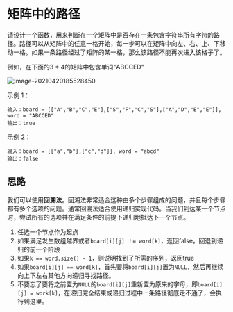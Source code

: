 # 矩阵中的路径

请设计一个函数，用来判断在一个矩阵中是否存在一条包含字符串所有字符的路径。路径可以从矩阵中的任意一格开始，每一步可以在矩阵中向左、右、上、下移动一格。如果一条路径经过了矩阵的某一格，那么该路径不能再次进入该格子了。

例如，在下面的3 * 4的矩阵中包含单词"ABCCED"

![image-20210420185528450](C:\Users\Admin\AppData\Roaming\Typora\typora-user-images\image-20210420185528450.png)

示例 1：

```
输入：board = [["A","B","C","E"],["S","F","C","S"],["A","D","E","E"]], word = "ABCCED"
输出：true
```


示例 2：

```
输入：board = [["a","b"],["c","d"]], word = "abcd"
输出：false
```



## 思路

我们可以使用**回溯法**。回溯法非常适合这种由多个步骤组成的问题，并且每个步骤都有多个选项的问题。通常回溯法适合使用递归实现代码。当我们到达某一个节点时，尝试所有的选项并在满足条件的前提下递归地抵达下一个节点。

1. 任选一个节点作为起点
2. 如果满足发生数组越界或者`board[i][j] ！= word[k]`，返回false，回退到递归的前一个阶段
3. 如果`k == word.size() - 1`，则说明找到了所需的序列，返回true
4. 如果`board[i][j] == word[k]`，首先要将`board[i][j]`置为`NULL`，然后再继续向上下左右其他方向递归寻找路径。
5. 不要忘了要将之前置为`NULL`的`board[i][j]`重新置为原来的字母，即`board[i][j] = work[k]`，在递归完全结束或递归过程中一条路径彻底走不通了，会执行到这里。

